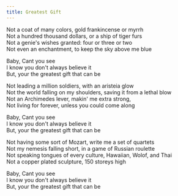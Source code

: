 ```yaml
---
title: Greatest Gift
---
```


Not a coat of many colors, gold frankincense or myrrh  
Not a hundred thousand dollars, or a ship of tiger furs  
Not a genie's wishes granted: four or three or two  
Not even an enchantment, to keep the sky above me blue  

Baby,  Cant you see  
I know you don't always believe it  
But, your the greatest gift that can be  

Not leading a million soldiers, with an aristeia glow  
Not the world falling on my shoulders, saving it from a lethal blow  
Not an Archimedes lever, makin' me extra strong,  
Not living for forever, unless you could come along  

Baby,  Cant you see  
I know you don't always believe it  
But, your the greatest gift that can be  

Not having some sort of Mozart, write me a set of quartets  
Not my nemesis falling short, in a game of Russian roulette  
Not speaking tongues of every culture, Hawaiian, Wolof, and Thai  
Not a copper plated sculpture, 150 storeys high  

Baby,  Cant you see  
I know you don't always believe it  
But, your the greatest gift that can be  
